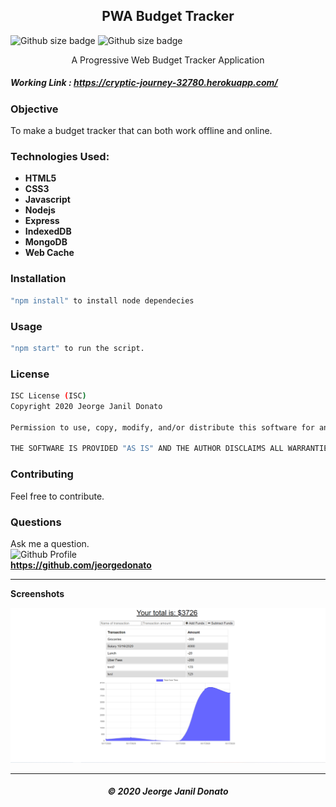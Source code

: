 <h2 align="center">PWA Budget Tracker</h2>

![Github size badge](https://img.shields.io/github/repo-size/jeorgedonato/pwa-budget-tracker) ![Github size badge](https://img.shields.io/github/languages/top/jeorgedonato/pwa-budget-tracker)

<p align="center">A Progressive Web Budget Tracker Application</p>

##### Working Link : https://cryptic-journey-32780.herokuapp.com/

### Objective 
To make a budget tracker that can both work offline and online.

### Technologies Used:

- **HTML5**
- **CSS3**
- **Javascript**
- **Nodejs**
- **Express**
- **IndexedDB**
- **MongoDB**
- **Web Cache**

### Installation

``` sh
"npm install" to install node dependecies
```

### Usage

``` sh
"npm start" to run the script.
```

### License
```sh
ISC License (ISC)
Copyright 2020 Jeorge Janil Donato

Permission to use, copy, modify, and/or distribute this software for any purpose with or without fee is hereby granted, provided that the above copyright notice and this permission notice appear in all copies.

THE SOFTWARE IS PROVIDED "AS IS" AND THE AUTHOR DISCLAIMS ALL WARRANTIES WITH REGARD TO THIS SOFTWARE INCLUDING ALL IMPLIED WARRANTIES OF MERCHANTABILITY AND FITNESS. IN NO EVENT SHALL THE AUTHOR BE LIABLE FOR ANY SPECIAL, DIRECT, INDIRECT, OR CONSEQUENTIAL DAMAGES OR ANY DAMAGES WHATSOEVER RESULTING FROM LOSS OF USE, DATA OR PROFITS, WHETHER IN AN ACTION OF CONTRACT, NEGLIGENCE OR OTHER TORTIOUS ACTION, ARISING OUT OF OR IN CONNECTION WITH THE USE OR PERFORMANCE OF THIS SOFTWARE.
```

### Contributing
Feel free to contribute.

### Questions
Ask me a question. </br>
![Github Profile](https://github.com/jeorgedonato.png?size=150) </br>
**https://github.com/jeorgedonato**

---



**Screenshots**

![Home Screenshot](/public/images/home-screenshot.png)

---

<h5 align="center">© 2020 Jeorge Janil Donato</h5>
